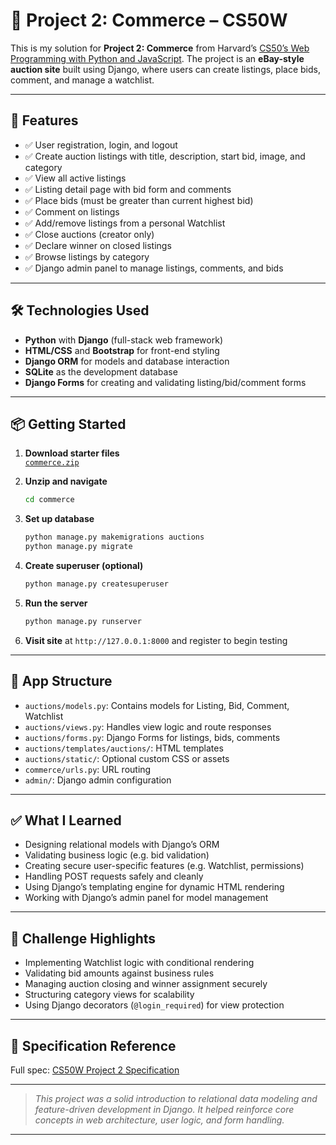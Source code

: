# 🧠 Project 2: Commerce – CS50W

This is my solution for **Project 2: Commerce** from Harvard’s [CS50’s Web Programming with Python and JavaScript](https://cs50.harvard.edu/web/). The project is an **eBay-style auction site** built using Django, where users can create listings, place bids, comment, and manage a watchlist.

---

## 🚀 Features

- ✅ User registration, login, and logout
- ✅ Create auction listings with title, description, start bid, image, and category
- ✅ View all active listings
- ✅ Listing detail page with bid form and comments
- ✅ Place bids (must be greater than current highest bid)
- ✅ Comment on listings
- ✅ Add/remove listings from a personal Watchlist
- ✅ Close auctions (creator only)
- ✅ Declare winner on closed listings
- ✅ Browse listings by category
- ✅ Django admin panel to manage listings, comments, and bids

---

## 🛠️ Technologies Used

- **Python** with **Django** (full-stack web framework)
- **HTML/CSS** and **Bootstrap** for front-end styling
- **Django ORM** for models and database interaction
- **SQLite** as the development database
- **Django Forms** for creating and validating listing/bid/comment forms

---

## 📦 Getting Started

1. **Download starter files**  
   [`commerce.zip`](https://cdn.cs50.net/web/2020/spring/projects/2/commerce.zip)

2. **Unzip and navigate**  
   ```bash
   cd commerce
   ```

3. **Set up database**  
   ```bash
   python manage.py makemigrations auctions
   python manage.py migrate
   ```

4. **Create superuser (optional)**  
   ```bash
   python manage.py createsuperuser
   ```

5. **Run the server**  
   ```bash
   python manage.py runserver
   ```

6. **Visit site** at `http://127.0.0.1:8000` and register to begin testing

---

## 📁 App Structure

- `auctions/models.py`: Contains models for Listing, Bid, Comment, Watchlist
- `auctions/views.py`: Handles view logic and route responses
- `auctions/forms.py`: Django Forms for listings, bids, comments
- `auctions/templates/auctions/`: HTML templates
- `auctions/static/`: Optional custom CSS or assets
- `commerce/urls.py`: URL routing
- `admin/`: Django admin configuration

---

## ✅ What I Learned

- Designing relational models with Django’s ORM
- Validating business logic (e.g. bid validation)
- Creating secure user-specific features (e.g. Watchlist, permissions)
- Handling POST requests safely and cleanly
- Using Django’s templating engine for dynamic HTML rendering
- Working with Django’s admin panel for model management

---

## 🧠 Challenge Highlights

- Implementing Watchlist logic with conditional rendering
- Validating bid amounts against business rules
- Managing auction closing and winner assignment securely
- Structuring category views for scalability
- Using Django decorators (`@login_required`) for view protection

---

## 📌 Specification Reference

Full spec: [CS50W Project 2 Specification](https://cs50.harvard.edu/web/2020/projects/2/commerce/)

---

> _This project was a solid introduction to relational data modeling and feature-driven development in Django. It helped reinforce core concepts in web architecture, user logic, and form handling._

---